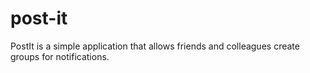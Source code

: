 # post-it
PostIt is a simple application that allows friends and colleagues create groups for notifications.
